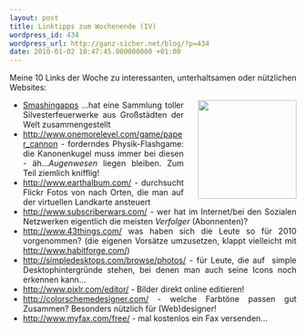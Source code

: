 ```yaml
---
layout: post
title: Linktipps zum Wochenende (IV)
wordpress_id: 434
wordpress_url: http://ganz-sicher.net/blog/?p=434
date: 2010-01-02 10:47:45.000000000 +01:00
---
```

Meine 10 Links der Woche zu interessanten, unterhaltsamen oder nützlichen Websites:

<img class="borderimg" style="float:right; margin-left: 25px;" title="hirnoffensive linktipps" src="/wp-content/uploads/hirnoffensive-linktipps.jpg" alt="" width="173" height="173" />

<ul>
	<li style="text-align: justify;"><a href="http://www.smashingapps.com/2009/12/31/breathtaking-new-years-fireworks-shows-for-celebrating-2010.html" target="_self">Smashingapps</a> ...hat eine Sammlung toller Silvesterfeuerwerke aus Großstädten der Welt zusammengestellt</li>
	<li style="text-align: justify;"><a href="http://www.onemorelevel.com/game/paper_cannon" target="_blank">http://www.onemorelevel.com/game/paper_cannon</a> - forderndes Physik-Flashgame: die Kanonenkugel muss immer bei diesen - äh...<em>Augenwesen</em> liegen bleiben. Zum Teil ziemlich knifflig!</li>
	<li style="text-align: justify;"><a href="http://www.earthalbum.com/" target="_blank">http://www.earthalbum.com/</a> - durchsucht Flickr Fotos von nach Orten, die man auf der virtuellen Landkarte ansteuert</li>
	<li style="text-align: justify;"><a href="http://www.subscriberwars.com/" target="_blank">http://www.subscriberwars.com/</a> - wer hat im Internet/bei den Sozialen Netzwerken eigentlich die meisten <em>Verfolger</em> (Abonnenten)?</li>
	<li style="text-align: justify;"><a href="http://www.43things.com/" target="_blank">http://www.43things.com/</a> was haben sich die Leute so für 2010 vorgenommen? (die eigenen Vorsätze umzusetzen, klappt vielleicht mit <a href="http://www.habitforge.com/" target="_blank">http://www.habitforge.com/</a>)</li>
	<li style="text-align: justify;"><a href="http://simpledesktops.com/" target="_blank">http://simpledesktops.com/browse/photos/</a> - für Leute, die auf  simple Desktophintergründe stehen, bei denen man auch seine Icons noch erkennen kann...</li>
	<li style="text-align: justify;"><a href="http://www.pixlr.com/editor/" target="_blank">http://www.pixlr.com/editor/</a> - Bilder direkt online editieren!</li>
	<li style="text-align: justify;"><a href="http://colorschemedesigner.com/" target="_blank">http://colorschemedesigner.com/</a> - welche Farbtöne passen gut Zusammen? Besonders nützlich für (Web)designer!</li>
	<li style="text-align: justify;"><a href="http://www.myfax.com/free/" target="_blank">http://www.myfax.com/free/</a> - mal kostenlos ein Fax versenden...</li>
</ul>
